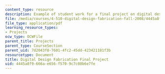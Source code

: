 ```yaml
---
content_type: resource
description: Example of student work for a final project on digital design fabrication.
file: /media/courses/4-510-digital-design-fabrication-fall-2008/4445a8f9666ae656f5709c7c08b6e7fe_final_example3.pdf
file_type: application/pdf
learning_resource_types:
- Projects
ocw_type: OCWFile
parent_title: Projects
parent_type: CourseSection
parent_uid: 7d2043f0-7601-4fc2-45dd-423421181f3b
resourcetype: Document
title: Digital Design Fabrication Final Project
uid: 4445a8f9-666a-e656-f570-9c7c08b6e7fe
---
```

